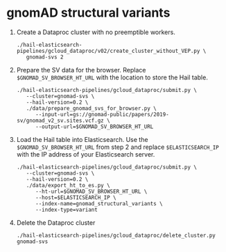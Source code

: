 # gnomAD structural variants

1. Create a Dataproc cluster with no preemptible workers.
   ```shell
   ./hail-elasticsearch-pipelines/gcloud_dataproc/v02/create_cluster_without_VEP.py \
      gnomad-svs 2
   ```

2. Prepare the SV data for the browser. Replace `$GNOMAD_SV_BROWSER_HT_URL` with the
   location to store the Hail table.
   ```shell
   ./hail-elasticsearch-pipelines/gcloud_dataproc/submit.py \
      --cluster=gnomad-svs \
      --hail-version=0.2 \
      ./data/prepare_gnomad_svs_for_browser.py \
         --input-url=gs://gnomad-public/papers/2019-sv/gnomad_v2_sv.sites.vcf.gz \
         --output-url=$GNOMAD_SV_BROWSER_HT_URL
   ```

3. Load the Hail table into Elasticsearch. Use the `$GNOMAD_SV_BROWSER_HT_URL` from step 2
   and replace `$ELASTICSEARCH_IP` with the IP address of your Elasticsearch server.
   ```shell
   ./hail-elasticsearch-pipelines/gcloud_dataproc/submit.py \
      --cluster=gnomad-svs \
      --hail-version=0.2 \
      ./data/export_ht_to_es.py \
         --ht-url=$GNOMAD_SV_BROWSER_HT_URL \
         --host=$ELASTICSEARCH_IP \
         --index-name=gnomad_structural_variants \
         --index-type=variant
   ```

4. Delete the Dataproc cluster
   ```shell
   ./hail-elasticsearch-pipelines/gcloud_dataproc/delete_cluster.py gnomad-svs
   ```
